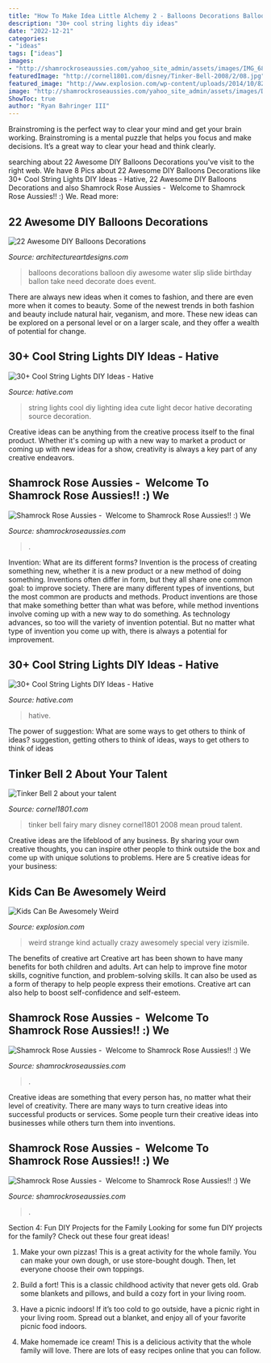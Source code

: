 ```yaml
---
title: "How To Make Idea Little Alchemy 2 - Balloons Decorations Balloon Diy Awesome Water Slip Slide Birthday Ballon Take Need Decorate Does Event"
description: "30+ cool string lights diy ideas"
date: "2022-12-21"
categories:
- "ideas"
tags: ["ideas"]
images:
- "http://shamrockroseaussies.com/yahoo_site_admin/assets/images/IMG_6875.174220639_std.JPG"
featuredImage: "http://cornel1801.com/disney/Tinker-Bell-2008/2/08.jpg"
featured_image: "http://www.explosion.com/wp-content/uploads/2014/10/828.jpg"
image: "http://shamrockroseaussies.com/yahoo_site_admin/assets/images/DSC_0349.95233123_std.jpg"
ShowToc: true
author: "Ryan Bahringer III"
---
```



Brainstroming is the perfect way to clear your mind and get your brain working. Brainstroming is a mental puzzle that helps you focus and make decisions. It’s a great way to clear your head and think clearly.

	

		
searching about 22 Awesome DIY Balloons Decorations you've visit to the right web. We have 8 Pics about 22 Awesome DIY Balloons Decorations like 30+ Cool String Lights DIY Ideas - Hative, 22 Awesome DIY Balloons Decorations and also Shamrock Rose Aussies - ﻿﻿﻿ Welcome to Shamrock Rose Aussies!! :) We. Read more:
		
    
## 22 Awesome DIY Balloons Decorations

<img loading=lazy src="http://www.architectureartdesigns.com/wp-content/uploads/2014/01/2164-630x840.jpg" onerror="this.onerror=null;this.src='https://tse2.mm.bing.net/th?id=OIP.lg4WYT-BM8YXM3PBNhgslAHaJ4&amp;pid=15.1';" alt="22 Awesome DIY Balloons Decorations">

_Source: architectureartdesigns.com_

>balloons decorations balloon diy awesome water slip slide birthday ballon take need decorate does event. 

	

There are always new ideas when it comes to fashion, and there are even more when it comes to beauty. Some of the newest trends in both fashion and beauty include natural hair, veganism, and more. These new ideas can be explored on a personal level or on a larger scale, and they offer a wealth of potential for change.

    
## 30+ Cool String Lights DIY Ideas - Hative

<img loading=lazy src="http://hative.com/wp-content/uploads/2015/01/string-lights-diy-ideas/15-string-lights-diy-ideas.jpg" onerror="this.onerror=null;this.src='https://tse2.mm.bing.net/th?id=OIP.8_MbPe9P1zdsin5ir-VOTQHaJ3&amp;pid=15.1';" alt="30+ Cool String Lights DIY Ideas - Hative">

_Source: hative.com_

>string lights cool diy lighting idea cute light decor hative decorating source decoration. 

	

Creative ideas can be anything from the creative process itself to the final product. Whether it's coming up with a new way to market a product or coming up with new ideas for a show, creativity is always a key part of any creative endeavors.

    
## Shamrock Rose Aussies - ﻿﻿﻿ Welcome To Shamrock Rose Aussies!! :) We

<img loading=lazy src="http://shamrockroseaussies.com/yahoo_site_admin/assets/images/DSC_0349.95233123_std.jpg" onerror="this.onerror=null;this.src='https://tse1.mm.bing.net/th?id=OIP.XN2iUvDr9b744v4SBwNomwHaE-&amp;pid=15.1';" alt="Shamrock Rose Aussies - ﻿﻿﻿ Welcome to Shamrock Rose Aussies!! :) We">

_Source: shamrockroseaussies.com_

>. 

	

Invention: What are its different forms?
Invention is the process of creating something new, whether it is a new product or a new method of doing something. Inventions often differ in form, but they all share one common goal: to improve society. There are many different types of inventions, but the most common are products and methods. Product inventions are those that make something better than what was before, while method inventions involve coming up with a new way to do something. As technology advances, so too will the variety of invention potential. But no matter what type of invention you come up with, there is always a potential for improvement.

    
## 30+ Cool String Lights DIY Ideas - Hative

<img loading=lazy src="http://hative.com/wp-content/uploads/2015/01/string-lights-diy-ideas/32-string-lights-diy-ideas.jpg" onerror="this.onerror=null;this.src='https://tse1.mm.bing.net/th?id=OIP.VyP_jA5wiIkHWWWy4mfmsAHaFr&amp;pid=15.1';" alt="30+ Cool String Lights DIY Ideas - Hative">

_Source: hative.com_

>hative. 

	

The power of suggestion: What are some ways to get others to think of ideas?
suggestion, getting others to think of ideas, ways to get others to think of ideas

    
## Tinker Bell 2 About Your Talent

<img loading=lazy src="http://cornel1801.com/disney/Tinker-Bell-2008/2/08.jpg" onerror="this.onerror=null;this.src='https://tse3.mm.bing.net/th?id=OIP.PhHGYK3-WfH_JJPMCH7bkgHaD9&amp;pid=15.1';" alt="Tinker Bell 2 about your talent">

_Source: cornel1801.com_

>tinker bell fairy mary disney cornel1801 2008 mean proud talent. 

	

Creative ideas are the lifeblood of any business. By sharing your own creative thoughts, you can inspire other people to think outside the box and come up with unique solutions to problems. Here are 5 creative ideas for your business: 

    
## Kids Can Be Awesomely Weird

<img loading=lazy src="http://www.explosion.com/wp-content/uploads/2014/10/828.jpg" onerror="this.onerror=null;this.src='https://tse1.mm.bing.net/th?id=OIP.elg1Y_s_nS3z0Hm6JcOTWgEsDh&amp;pid=15.1';" alt="Kids Can Be Awesomely Weird">

_Source: explosion.com_

>weird strange kind actually crazy awesomely special very izismile. 

	

The benefits of creative art
Creative art has been shown to have many benefits for both children and adults. Art can help to improve fine motor skills, cognitive function, and problem-solving skills. It can also be used as a form of therapy to help people express their emotions. Creative art can also help to boost self-confidence and self-esteem.

    
## Shamrock Rose Aussies - ﻿﻿﻿ Welcome To Shamrock Rose Aussies!! :) We

<img loading=lazy src="http://shamrockroseaussies.com/yahoo_site_admin/assets/images/IMG_6875.174220639_std.JPG" onerror="this.onerror=null;this.src='https://tse3.mm.bing.net/th?id=OIP._q8N-MNwBN-9qOypgmnHaAAAAA&amp;pid=15.1';" alt="Shamrock Rose Aussies - ﻿﻿﻿ Welcome to Shamrock Rose Aussies!! :) We">

_Source: shamrockroseaussies.com_

>. 

	

Creative ideas are something that every person has, no matter what their level of creativity. There are many ways to turn creative ideas into successful products or services. Some people turn their creative ideas into businesses while others turn them into inventions.

    
## Shamrock Rose Aussies - ﻿﻿﻿ Welcome To Shamrock Rose Aussies!! :) We

<img loading=lazy src="http://shamrockroseaussies.com/yahoo_site_admin/assets/images/DSC_0757.238210946_std.JPG" onerror="this.onerror=null;this.src='https://tse2.mm.bing.net/th?id=OIP.q53AZaDFlxnGkot6hukPYgHaE-&amp;pid=15.1';" alt="Shamrock Rose Aussies - ﻿﻿﻿ Welcome to Shamrock Rose Aussies!! :) We">

_Source: shamrockroseaussies.com_

>. 

	

Section 4: Fun DIY Projects for the Family
Looking for some fun DIY projects for the family? Check out these four great ideas!
1. Make your own pizzas! This is a great activity for the whole family. You can make your own dough, or use store-bought dough. Then, let everyone choose their own toppings.

2. Build a fort! This is a classic childhood activity that never gets old. Grab some blankets and pillows, and build a cozy fort in your living room.

3. Have a picnic indoors! If it’s too cold to go outside, have a picnic right in your living room. Spread out a blanket, and enjoy all of your favorite picnic food indoors.

4. Make homemade ice cream! This is a delicious activity that the whole family will love. There are lots of easy recipes online that you can follow.

